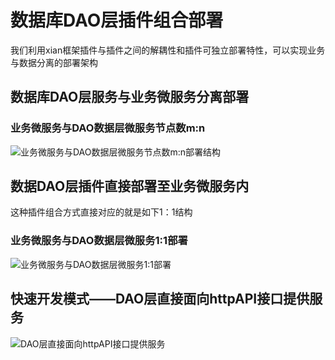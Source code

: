 # 数据库DAO层插件组合部署
我们利用xian框架插件与插件之间的解耦性和插件可独立部署特性，可以实现业务与数据分离的部署架构

## 数据库DAO层服务与业务微服务分离部署
### 业务微服务与DAO数据层微服务节点数m:n
![业务微服务与DAO数据层微服务节点数m:n部署结构](http://processon.com/chart_image/5cd1b6dce4b06bcc139a55e6.png)

## 数据DAO层插件直接部署至业务微服务内
这种插件组合方式直接对应的就是如下1：1结构
### 业务微服务与DAO数据层微服务1:1部署
![业务微服务与DAO数据层微服务1:1部署](http://processon.com/chart_image/5cd1b97ae4b059e20a16a790.png)
## 快速开发模式——DAO层直接面向httpAPI接口提供服务
![DAO层直接面向httpAPI接口提供服务](http://processon.com/chart_image/5a8f9e94e4b0615ac05c8452.png)
